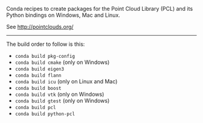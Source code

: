Conda recipes to create packages for the Point Cloud Library (PCL)
and its Python bindings on Windows, Mac and Linux.

See http://pointclouds.org/

----

The build order to follow is this:

* `conda build pkg-config`
* `conda build cmake`       (only on Windows)
* `conda build eigen3`
* `conda build flann`
* `conda build icu`         (only on Linux and Mac)
* `conda build boost`
* `conda build vtk`         (only on Windows)
* `conda build gtest`       (only on Windows)
* `conda build pcl`
* `conda build python-pcl`
